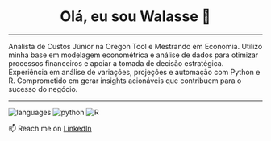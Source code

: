 <h1 align="center">Olá, eu sou Walasse 👋</h1>

---

Analista de Custos Júnior na Oregon Tool e Mestrando em Economia. 
Utilizo minha base em modelagem econométrica e análise de dados para otimizar processos financeiros e apoiar a tomada de decisão estratégica. 
Experiência em análise de variações, projeções e automação com Python e R. 
Comprometido em gerar insights acionáveis que contribuem para o sucesso do negócio.

---

![languages](https://img.shields.io/static/v1?label=&message=languages:&color=111&style=flat-square)
![python](https://img.shields.io/static/v1?logo=python&label=&message=python&color=36465D&logoColor=AAA&style=flat-square&link=)
![R](https://img.shields.io/static/v1?logo=R&label=&message=R&color=36465D&logoColor=AAA&style=flat-square)

📫 Reach me on <a href="https://www.linkedin.com/in/walasse-tomaz-2b5ba21a4" target="_blank">LinkedIn</a>
